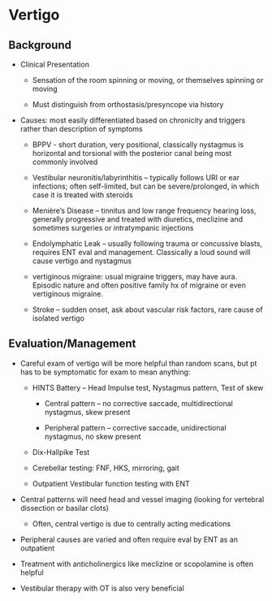 # Vertigo

## Background

- Clinical Presentation

    - Sensation of the room spinning or moving, or themselves spinning or
        moving

    - Must distinguish from orthostasis/presyncope via history

- Causes: most easily differentiated based on chronicity and triggers
    rather than description of symptoms

    - BPPV - short duration, very positional, classically nystagmus is
        horizontal and torsional with the posterior canal being most
        commonly involved

    - Vestibular neuronitis/labyrinthitis – typically follows URI or ear
        infections; often self-limited, but can be severe/prolonged, in
        which case it is treated with steroids

    - Menière’s Disease – tinnitus and low range frequency hearing loss,
        generally progressive and treated with diuretics, meclizine and
        sometimes surgeries or intratympanic injections

    - Endolymphatic Leak – usually following trauma or concussive blasts,
        requires ENT eval and management. Classically a loud sound will
        cause vertigo and nystagmus

    - vertiginous migraine: usual migraine triggers, may have aura.
        Episodic nature and often positive family hx of migraine or even
        vertiginous migraine.

    - Stroke – sudden onset, ask about vascular risk factors, rare cause
        of isolated vertigo

## Evaluation/Management

- Careful exam of vertigo will be more helpful than random scans, but
    pt has to be symptomatic for exam to mean anything:

    - HINTS Battery – Head Impulse test, Nystagmus pattern, Test of skew

        - Central pattern – no corrective saccade, multidirectional
            nystagmus, skew present

        - Peripheral pattern – corrective saccade, unidirectional
            nystagmus, no skew present

    - Dix-Hallpike Test

    - Cerebellar testing: FNF, HKS, mirroring, gait

    - Outpatient Vestibular function testing with ENT

- Central patterns will need head and vessel imaging (looking for
    vertebral dissection or basilar clots)

    - Often, central vertigo is due to centrally acting medications

- Peripheral causes are varied and often require eval by ENT as an
    outpatient

- Treatment with anticholinergics like meclizine or scopolamine is
    often helpful

- Vestibular therapy with OT is also very beneficial
